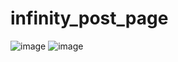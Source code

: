 # infinity_post_page
![image](https://user-images.githubusercontent.com/61869567/163809685-72a44c9f-b4d0-4a8b-9fd5-0c64e7500f4e.png) ![image](https://user-images.githubusercontent.com/61869567/163809744-962a492e-1e0c-4af0-8f91-67be1bad216f.png)
